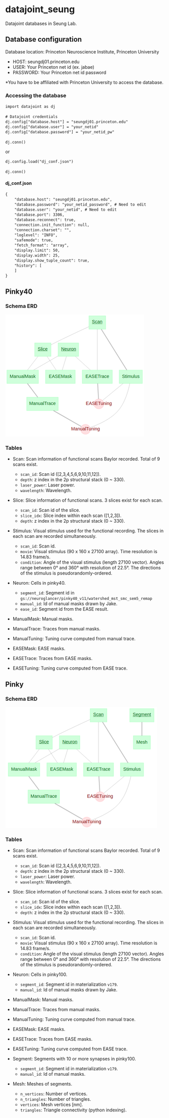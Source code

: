 # datajoint_seung
Datajoint databases in Seung Lab.

## Database configuration
Database location: Princeton Neuroscience Institute, Princeton University

- HOST: seungdj01.princeton.edu
- USER: Your Princeton net id (ex. jabae)
- PASSWORD: Your Princeton net id password

*You have to be affiliated with Princeton University to access the database.

### Accessing the database
```python3
import datajoint as dj

# Datajoint credentials
dj.config["database.host"] = "seungdj01.princeton.edu"
dj.config["database.user"] = "your_netid"
dj.config["database.password"] = "your_netid_pw"

dj.conn()
```

or

```python3
dj.config.load("dj_conf.json")

dj.conn()
```

#### dj_conf.json
```
{
    "database.host": "seungdj01.princeton.edu", 
    "database.password": "your_netid_password", # Need to edit
    "database.user": "your_netid", # Need to edit
    "database.port": 3306,
    "database.reconnect": true,
    "connection.init_function": null,
    "connection.charset": "",
    "loglevel": "INFO",
    "safemode": true,
    "fetch_format": "array",
    "display.limit": 50,
    "display.width": 25,
    "display.show_tuple_count": true,
    "history": [
    ]
}
```

## Pinky40
### Schema ERD
![](pinky40/pinky40_ERD.png)

### Tables
- Scan: Scan information of functional scans Baylor recorded. Total of 9 scans exist.
    - `scan_id`: Scan id ([2,3,4,5,6,9,10,11,12]).
    - `depth`: z index in the 2p structural stack (0 ~ 330).
    - `laser_power`: Laser power.
    - `wavelength`: Wavelength.
    
- Slice: Slice information of functional scans. 3 slices exist for each scan.
    - `scan_id`: Scan id of the slice.
    - `slice_idx`: Slice index within each scan ([1,2,3]).
    - `depth`: z index in the 2p structural stack (0 ~ 330).
    
- Stimulus: Visual stimulus used for the functional recording. The slices in each scan are recorded simultaneously.
    - `scan_id`: Scan id.
    - `movie`: Visual stimulus (90 x 160 x 27100 array). Time resolution is 14.83 frame/s. 
    - `condition`: Angle of the visual stimulus (length 27100 vector). Angles range between 0&deg; and 360&deg; with resolution of 22.5&deg;. The directions of the stimulus is pseudorandomly-ordered.
    
- Neuron: Cells in pinky40.
    - `segment_id`: Segment id in `gs://neuroglancer/pinky40_v11/watershed_mst_smc_sem5_remap`
    - `manual_id`: Id of manual masks drawn by Jake.
    - `ease_id`: Segment id from the EASE result.
    
- ManualMask: Manual masks.

- ManualTrace: Traces from manual masks.

- ManualTuning: Tuning curve computed from manual trace.

- EASEMask: EASE masks.

- EASETrace: Traces from EASE masks.

- EASETuning: Tuning curve computed from EASE trace.

## Pinky
### Schema ERD
![](pinky/pinky_ERD.png)

### Tables
- Scan: Scan information of functional scans Baylor recorded. Total of 9 scans exist.
    - `scan_id`: Scan id ([2,3,4,5,6,9,10,11,12]).
    - `depth`: z index in the 2p structural stack (0 ~ 330).
    - `laser_power`: Laser power.
    - `wavelength`: Wavelength.
    
- Slice: Slice information of functional scans. 3 slices exist for each scan.
    - `scan_id`: Scan id of the slice.
    - `slice_idx`: Slice index within each scan ([1,2,3]).
    - `depth`: z index in the 2p structural stack (0 ~ 330).
    
- Stimulus: Visual stimulus used for the functional recording. The slices in each scan are recorded simultaneously.
    - `scan_id`: Scan id.
    - `movie`: Visual stimulus (90 x 160 x 27100 array). Time resolution is 14.83 frame/s. 
    - `condition`: Angle of the visual stimulus (length 27100 vector). Angles range between 0&deg; and 360&deg; with resolution of 22.5&deg;. The directions of the stimulus is pseudorandomly-ordered.
    
- Neuron: Cells in pinky100.
    - `segment_id`: Segment id in materialization `v179`.
    - `manual_id`: Id of manual masks drawn by Jake.
    
- ManualMask: Manual masks.

- ManualTrace: Traces from manual masks.

- ManualTuning: Tuning curve computed from manual trace.

- EASEMask: EASE masks.

- EASETrace: Traces from EASE masks.

- EASETuning: Tuning curve computed from EASE trace.

- Segment: Segments with 10 or more synapses in pinky100.
    - `segment_id`: Segment id in materialization `v179`.
    - `manual_id`: Id of manual masks.

- Mesh: Meshes of segments.
    - `n_vertices`: Number of vertices.
    - `n_triangles`: Number of triangles.
    - `vertices`: Mesh vertices [nm].
    - `triangles`: Triangle connectivity (python indexing).
